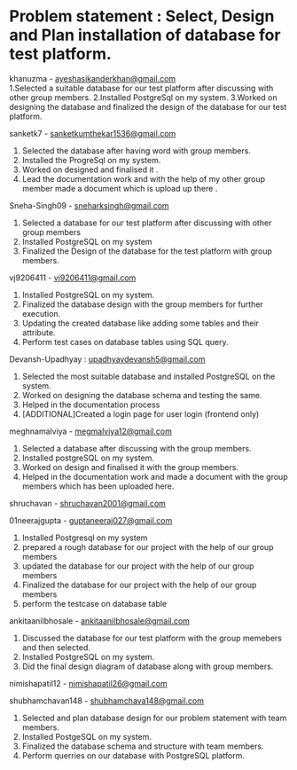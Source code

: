 # Problem statement : Select, Design and Plan installation of database for test platform.  


khanuzma - ayeshasikanderkhan@gmail.com  
1.Selected a suitable database for our test platform after discussing with other group members.
2.Installed PostgreSql on my system.
3.Worked on designing the database and finalized the design of the database for our test platform.

sanketk7 - sanketkumthekar1536@gmail.com  
1. Selected the database after having word with group members.
2. Installed the ProgreSql on my system.
3. Worked on designed and finalised it .
4. Lead the documentation work and with the help of my other group member made a document which is upload up there .

Sneha-Singh09 - sneharksingh@gmail.com                          
1. Selected a database for our test platform after discussing with other group members 
2. Installed PostgreSQL on my system                                 
3. Finalized the Design of the database for the test platform with group members. 

vj9206411 - vj9206411@gmail.com
1. Installed PostgreSQL on my system.
2. Finalized the database design with the group members for further execution.
3. Updating the created database like adding some tables and their attribute.
4. Perform test cases on database tables using SQL query.

Devansh-Upadhyay : upadhyaydevansh5@gmail.com 
1. Selected the most suitable database and installed PostgreSQL on the system.
2. Worked on designing the database schema and testing the same.
3. Helped in the documentation process
4. [ADDITIONAL]Created a login page for user login (frontend only)

meghnamalviya - megmalviya12@gmail.com
1. Selected a database after discussing with the group members.
2. Installed postgreSQL on my system.
3. Worked on design and finalised it with the group members.
4. Helped in the documentation work and made a document with the group members which has been uploaded here.

shruchavan - shruchavan2001@gmail.com

01neerajgupta - guptaneeraj027@gmail.com
1. Installed Postgresql on my system
2. prepared a rough database for our project with the help of our group members
3. updated the database for our project with the help of our group members
4. Finalized the database for our project with the help of our group members
5. perform the testcase on database table



ankitaanilbhosale - ankitaanilbhosale@gmail.com
1. Discussed the database for our test platform with the group memebers and then selected.
2. Installed PostgreSQL on my system.
3. Did the final design diagram of database along with group members.

nimishapatil12 - nimishapatil26@gmail.com

shubhamchavan148 - shubhamchava148@gmail.com
1. Selected and plan database design for our problem statement with team members.
2. Installed PostgeSQL on my system.
3. Finalized the database schema and structure with team members.
4. Perform querries on our database with PostgreSQL platform.
